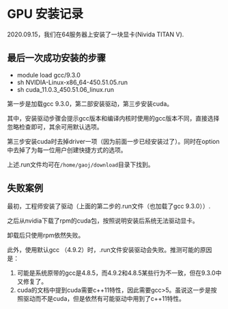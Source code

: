 # GPU 安装记录

2020.09.15，我们在64服务器上安装了一块显卡(Nivida TITAN V).

## 最后一次成功安装的步骤

+ module load gcc/9.3.0
+ sh NVIDIA-Linux-x86_64-450.51.05.run
+ sh cuda_11.0.3_450.51.06_linux.run

第一步是加载gcc 9.3.0，第二部安装驱动，第三步安装cuda。

其中，安装驱动步骤会提示gcc版本和编译内核时使用的gcc版本不同，直接选择忽略检查即可，其余可用默认选项。

第三步安装cuda时去掉driver一项（因为前面一步已经安装过了）。同时在option中去掉了为每一位用户创建快捷方式的选项。

上述.run文件均可在`/home/gaoj/download`目录下找到。

## 失败案例

最初，工程师安装了驱动（上面的第二步的.run文件（也加载了gcc 9.3.0））.

之后从nvidia下载了rpm的cuda包，按照说明安装后系统无法驱动显卡。

卸载后只使用rpm依然失败。

此外，使用默认gcc （4.9.2）时，.run文件安装驱动会失败。推测可能的原因是：

1. 可能是系统原带的gcc是4.8.5，而4.9.2和4.8.5某些行为不一致，但在9.3.0中又修复了。
2. cuda的文档中提到cuda需要c++11特性，因此需要gcc>5。虽说这一步是按照驱动而不是cuda，但是依然有可能驱动中用到了c++11特性。

